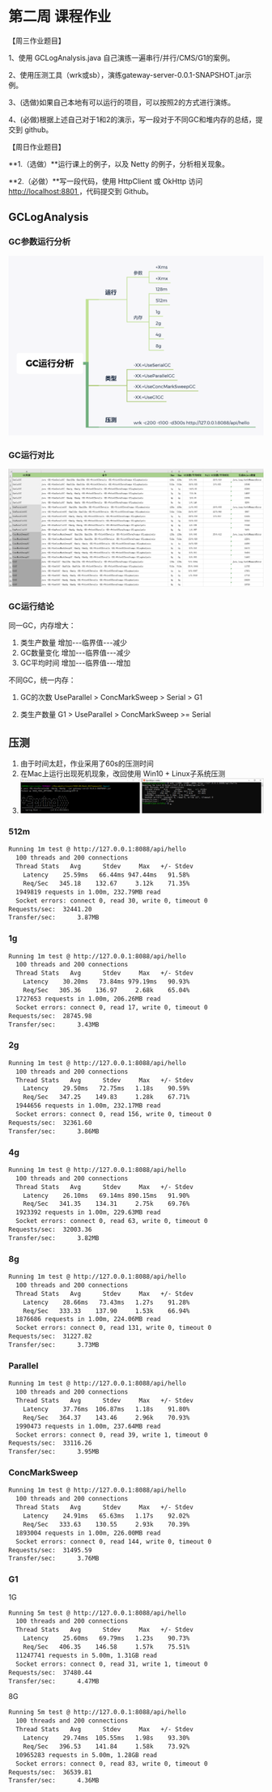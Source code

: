 # 第二周 课程作业

【周三作业题目】

1、使用 GCLogAnalysis.java 自己演练一遍串行/并行/CMS/G1的案例。 

2、使用压测工具（wrk或sb），演练gateway-server-0.0.1-SNAPSHOT.jar示例。 

3、(选做)如果自己本地有可以运行的项目，可以按照2的方式进行演练。 

4、(必做)根据上述自己对于1和2的演示，写一段对于不同GC和堆内存的总结，提交到 github。

【周日作业题目】

**1.（选做）**运行课上的例子，以及 Netty 的例子，分析相关现象。

**2.（必做）**写一段代码，使用 HttpClient 或 OkHttp 访问 [http://localhost:8801 ](http://localhost:8801/)，代码提交到 Github。

## GCLogAnalysis

### GC参数运行分析

![GC运行分析](homework1/GC运行分析.png)

### GC运行对比

![GCLogAnalysis运行记录](homework1/GCLogAnalysis运行记录.png)

### GC运行结论

同一GC，内存增大：

1. 类生产数量 增加---临界值---减少 
2. GC数量变化 增加---临界值---减少
3. GC平均时间 增加---临界值---增加

不同GC，统一内存：

1. GC的次数   UseParallel > ConcMarkSweep > Serial > G1 

2. 类生产数量 G1 > UseParallel > ConcMarkSweep >=  Serial

## 压测

1. 由于时间太赶，作业采用了60s的压测时间
2. 在Mac上运行出现死机现象，改回使用 Win10 + Linux子系统压测
3. ![image-20210123012204654](homework1/wrk压测.png)

### **512m**

```bash
Running 1m test @ http://127.0.0.1:8088/api/hello
  100 threads and 200 connections
  Thread Stats   Avg      Stdev     Max   +/- Stdev
    Latency    25.59ms   66.44ms 947.44ms   91.58%
    Req/Sec   345.18    132.67     3.12k    71.35%
  1949819 requests in 1.00m, 232.79MB read
  Socket errors: connect 0, read 30, write 0, timeout 0
Requests/sec:  32441.20
Transfer/sec:      3.87MB
```

### **1g**

```bash
Running 1m test @ http://127.0.0.1:8088/api/hello
  100 threads and 200 connections
  Thread Stats   Avg      Stdev     Max   +/- Stdev
    Latency    30.20ms   73.84ms 979.19ms   90.93%
    Req/Sec   305.36    136.97     2.68k    65.04%
  1727653 requests in 1.00m, 206.26MB read
  Socket errors: connect 0, read 17, write 0, timeout 0
Requests/sec:  28745.98
Transfer/sec:      3.43MB
```

### **2g**

```bash
Running 1m test @ http://127.0.0.1:8088/api/hello
  100 threads and 200 connections
  Thread Stats   Avg      Stdev     Max   +/- Stdev
    Latency    29.50ms   72.75ms   1.18s    90.59%
    Req/Sec   347.25    149.83     1.28k    67.71%
  1944656 requests in 1.00m, 232.17MB read
  Socket errors: connect 0, read 156, write 0, timeout 0
Requests/sec:  32361.60
Transfer/sec:      3.86MB
```

### **4g**

```bash
Running 1m test @ http://127.0.0.1:8088/api/hello
  100 threads and 200 connections
  Thread Stats   Avg      Stdev     Max   +/- Stdev
    Latency    26.10ms   69.14ms 890.15ms   91.90%
    Req/Sec   341.35    134.31     2.75k    69.76%
  1923392 requests in 1.00m, 229.63MB read
  Socket errors: connect 0, read 63, write 0, timeout 0
Requests/sec:  32003.36
Transfer/sec:      3.82MB
```

### **8g**

```bash
Running 1m test @ http://127.0.0.1:8088/api/hello
  100 threads and 200 connections
  Thread Stats   Avg      Stdev     Max   +/- Stdev
    Latency    28.66ms   73.43ms   1.27s    91.28%
    Req/Sec   333.33    137.90     1.53k    66.94%
  1876686 requests in 1.00m, 224.06MB read
  Socket errors: connect 0, read 131, write 0, timeout 0
Requests/sec:  31227.82
Transfer/sec:      3.73MB
```

### Parallel

```bash
Running 1m test @ http://127.0.0.1:8088/api/hello
  100 threads and 200 connections
  Thread Stats   Avg      Stdev     Max   +/- Stdev
    Latency    37.76ms  106.87ms   1.18s    91.80%
    Req/Sec   364.37    143.46     2.96k    70.93%
  1990473 requests in 1.00m, 237.64MB read
  Socket errors: connect 0, read 39, write 1, timeout 0
Requests/sec:  33116.26
Transfer/sec:      3.95MB
```

### ConcMarkSweep

```bash
Running 1m test @ http://127.0.0.1:8088/api/hello
  100 threads and 200 connections
  Thread Stats   Avg      Stdev     Max   +/- Stdev
    Latency    24.91ms   65.63ms   1.17s    92.02%
    Req/Sec   333.63    130.55     2.93k    70.39%
  1893004 requests in 1.00m, 226.00MB read
  Socket errors: connect 0, read 144, write 0, timeout 0
Requests/sec:  31495.59
Transfer/sec:      3.76MB
```

### G1

1G

```bash
Running 5m test @ http://127.0.0.1:8088/api/hello
  100 threads and 200 connections
  Thread Stats   Avg      Stdev     Max   +/- Stdev
    Latency    25.60ms   69.79ms   1.23s    90.73%
    Req/Sec   406.35    146.58     1.57k    75.51%
  11247741 requests in 5.00m, 1.31GB read
  Socket errors: connect 0, read 31, write 1, timeout 0
Requests/sec:  37480.44
Transfer/sec:      4.47MB
```

8G

```bash
Running 5m test @ http://127.0.0.1:8088/api/hello
  100 threads and 200 connections
  Thread Stats   Avg      Stdev     Max   +/- Stdev
    Latency    29.74ms  105.55ms   1.98s    93.30%
    Req/Sec   396.53    141.84     1.58k    73.92%
  10965283 requests in 5.00m, 1.28GB read
  Socket errors: connect 0, read 83, write 0, timeout 0
Requests/sec:  36539.81
Transfer/sec:      4.36MB
```